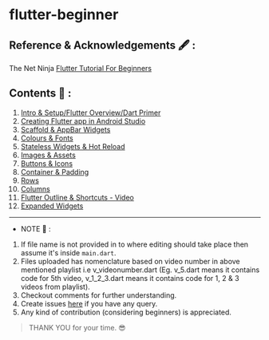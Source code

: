 # flutter-beginner

## Reference & Acknowledgements 🖋 : 
The Net Ninja [Flutter Tutorial For Beginners](https://www.youtube.com/playlist?list=PL4cUxeGkcC9jLYyp2Aoh6hcWuxFDX6PBJ)

## Contents 📖 :

1. [Intro & Setup/Flutter Overview/Dart Primer](https://github.com/sauravpanchal/flutter-beginner/blob/main/v_1_2_3.dart)
2. [Creating Flutter app in Android Studio](https://github.com/sauravpanchal/flutter-beginner/blob/main/v_4.dart)
3. [Scaffold & AppBar Widgets](https://github.com/sauravpanchal/flutter-beginner/blob/main/v_5.dart)
4. [Colours & Fonts](https://github.com/sauravpanchal/flutter-beginner/blob/main/v_6.dart)
5. [Stateless Widgets & Hot Reload](https://github.com/sauravpanchal/flutter-beginner/blob/main/v_7.dart)
6. [Images & Assets](https://github.com/sauravpanchal/flutter-beginner/blob/main/v_8.dart)
7. [Buttons & Icons](https://github.com/sauravpanchal/flutter-beginner/blob/main/v_9.dart)
8. [Container & Padding](https://github.com/sauravpanchal/flutter-beginner/blob/main/v_10.dart)
9. [Rows](https://github.com/sauravpanchal/flutter-beginner/blob/main/v_11.dart)
10. [Columns](https://github.com/sauravpanchal/flutter-beginner/blob/main/v_12.dart)
11. [Flutter Outline & Shortcuts - Video](https://www.youtube.com/watch?v=RdPkFd6_fTA&list=PL4cUxeGkcC9jLYyp2Aoh6hcWuxFDX6PBJ&index=13)
12. [Expanded Widgets](https://github.com/sauravpanchal/flutter-beginner/blob/main/v_14.dart)

<hr>

*  NOTE 🔴 :
1. If file name is not provided in to where editing should take place then assume it's inside `main.dart`.
2. Files uploaded has nomenclature based on video number in above mentioned playlist i.e v_videonumber.dart (Eg. v_5.dart means it contains code for 5th video, v_1_2_3.dart means it contains code for 1, 2 & 3 videos from playlist).
3. Checkout comments for further understanding.
4. Create issues [here](https://github.com/sauravpanchal/flutter-beginner/issues) if you have any query.
5. Any kind of contribution (considering beginners) is appreciated. 


>  THANK YOU for your time. 😎
